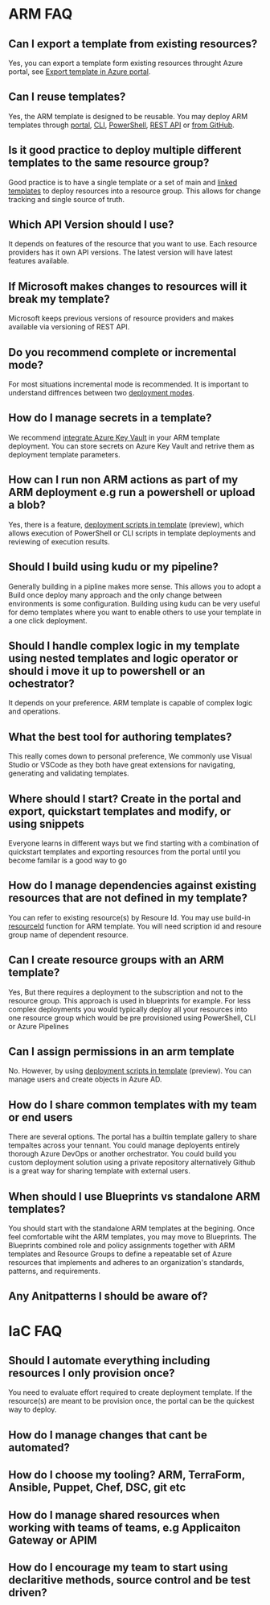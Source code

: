 # ARM FAQ
## Can I export a template from existing resources?
Yes, you can export a template form existing resources throught Azure portal, see [Export template in Azure portal](https://docs.microsoft.com/en-us/azure/azure-resource-manager/templates/export-template-portal).

## Can I reuse templates?
Yes, the ARM template is designed to be reusable. You may deploy ARM templates through [portal](https://docs.microsoft.com/en-us/azure/azure-resource-manager/templates/deploy-portal), [CLI](https://docs.microsoft.com/en-us/azure/azure-resource-manager/templates/deploy-cli), [PowerShell](https://docs.microsoft.com/en-us/azure/azure-resource-manager/templates/deploy-powershell), [REST API](https://docs.microsoft.com/en-us/azure/azure-resource-manager/templates/deploy-rest) or [from GitHub](https://docs.microsoft.com/en-us/azure/azure-resource-manager/templates/deploy-to-azure-button).

## Is it good practice to deploy multiple different templates to the same resource group?
Good practice is to have a single template or a set of main and [linked templates](https://docs.microsoft.com/en-us/azure/azure-resource-manager/templates/linked-templates) to deploy resources into a resource group. This allows for change tracking and single source of truth.

## Which API Version should I use?
It depends on features of the resource that you want to use. Each resource providers has it own API versions. The latest version will have latest features available.

## If Microsoft makes changes to resources will it break my template?
Microsoft keeps previous versions of resource providers and makes available via versioning of REST API.

## Do you recommend complete or incremental mode?
For most situations incremental mode is recommended. It is important to understand diffrences between two [deployment modes](https://docs.microsoft.com/en-us/azure/azure-resource-manager/templates/deployment-modes).

## How do I manage secrets in a template?
We recommend [integrate Azure Key Vault](https://docs.microsoft.com/en-us/azure/azure-resource-manager/templates/template-tutorial-use-key-vault) in your ARM template deployment. You can store secrets on Azure Key Vault and retrive them as deployment template parameters.

## How can I run non ARM actions as part of my ARM deployment e.g run a powershell or upload a blob?
Yes, there is a feature, [deployment scripts in template](https://docs.microsoft.com/en-us/azure/azure-resource-manager/templates/deployment-script-template?tabs=CLI) (preview), which allows execution of PowerShell or CLI scripts in template deployments and reviewing of execution results.

## Should I build using kudu or my pipeline?
Generally building in a pipline makes more sense. This allows you to adopt a Build once deploy many approach and the only change between environments is some configuration. Building using kudu can be very useful for demo templates where you want to enable others to use your template in a one click deployment.

## Should I handle complex logic in my template using nested templates and logic operator or should i move it up to powershell or an ochestrator?
It depends on your preference. ARM template is capable of complex logic and operations.

## What the best tool for authoring templates?
This really comes down to personal preference, We commonly use Visual Studio or VSCode as they both have great extensions for navigating, generating and validating templates.

## Where should I start? Create in the portal and export, quickstart templates and modify, or using snippets
Everyone learns in different ways but we find starting with a combination of quickstart templates and exporting resources from the portal until you become familar is a good way to go

## How do I manage dependencies against existing resources that are not defined in my template?
You can refer to existing resource(s) by Resoure Id. You may use build-in [resourceId](https://docs.microsoft.com/en-us/azure/azure-resource-manager/templates/template-functions-resource#resourceid) function for ARM template. You will need scription id and resoure group name of dependent resource.

## Can I create resource groups with an ARM template?
Yes, But there requires a deployment to the subscription and not to the resource group. This approach is used in blueprints for example. For less complex deployments you would typically deploy all your resources into one resource group which would be pre provisioned using PowerShell, CLI or Azure Pipelines

## Can I assign permissions in an arm template
No. However, by using [deployment scripts in template](https://docs.microsoft.com/en-us/azure/azure-resource-manager/templates/deployment-script-template?tabs=CLI) (preview). You can manage users and create objects in Azure AD.

## How do I share common templates with my team or end users
There are several options. The portal has a builtin template gallery to share tempaltes across your tennant. You could manage deployents entirely thorough Azure DevOps or another orchestrator. You could build you custom deployment solution using a private repository alternatively Github is a great way for sharing template with external users.

## When should I use Blueprints vs standalone ARM templates?
You should start with the standalone ARM templates at the begining. Once feel comfortable wiht the ARM templates, you may move to Blueprints. The Blueprints combined role and policy assignments together with ARM templates and Resource Groups to define a repeatable set of Azure resources that implements and adheres to an organization's standards, patterns, and requirements.

## Any Anitpatterns I should be aware of?

# IaC FAQ
## Should I automate everything including resources I only provision once?
You need to evaluate effort required to create deployment template. If the resource(s) are meant to be provision once, the portal can be the quickest way to deploy.

## How do I manage changes that cant be automated?

## How do I choose my tooling? ARM, TerraForm, Ansible, Puppet, Chef, DSC, git etc

## How do I manage shared resources when working with teams of teams, e.g Applicaiton Gateway or APIM

## How do I encourage my team to start using  declaritive methods, source control and be test driven?

